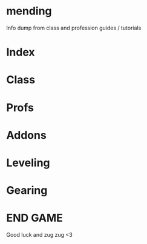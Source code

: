 # mending
Info dump  from class and profession guides / tutorials

# Index

# Class

# Profs

# Addons

# Leveling

# Gearing

# END GAME

Good luck and zug zug <3
